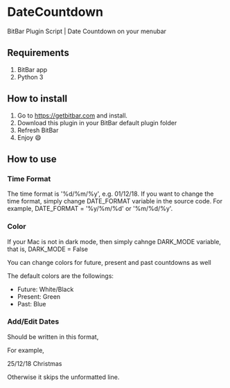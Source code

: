 # DateCountdown
BitBar Plugin Script | Date Countdown on your menubar

## Requirements
1. BitBar app
2. Python 3

## How to install
1. Go to https://getbitbar.com and install.
2. Download this plugin in your BitBar default plugin folder
3. Refresh BitBar
4. Enjoy :smile:

## How to use

### Time Format
The time format is '%d/%m/%y', e.g. 01/12/18.
If you want to change the time format, simply change DATE_FORMAT variable in the source code.
For example, DATE_FORMAT = '%y/%m/%d' or '%m/%d/%y'.

### Color
If your Mac is not in dark mode, then simply cahnge DARK_MODE variable, that is, DARK_MODE = False

You can change colors for future, present and past countdowns as well

The default colors are the followings: 
* Future: White/Black
* Present: Green
* Past: Blue


### Add/Edit Dates
Should be written in this format, 

For example,

25/12/18 Christmas

Otherwise it skips the unformatted line.
